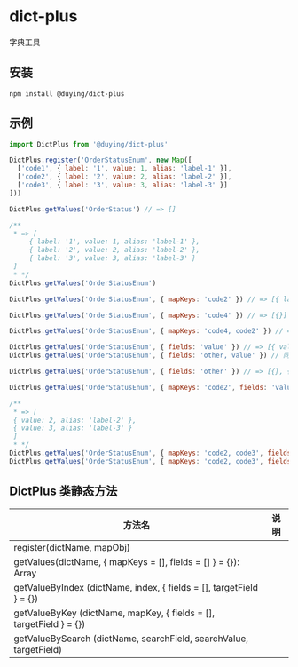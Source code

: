 # dict-plus
字典工具

## 安装
```
npm install @duying/dict-plus
```

## 示例
```javascript
import DictPlus from '@duying/dict-plus'

DictPlus.register('OrderStatusEnum', new Map([
  ['code1', { label: '1', value: 1, alias: 'label-1' }],
  ['code2', { label: '2', value: 2, alias: 'label-2' }],
  ['code3', { label: '3', value: 3, alias: 'label-3' }]
]))

DictPlus.getValues('OrderStatus') // => []

/**
 * => [
     { label: '1', value: 1, alias: 'label-1' },
     { label: '2', value: 2, alias: 'label-2' },
     { label: '3', value: 3, alias: 'label-3' }
 ]
 * */
DictPlus.getValues('OrderStatusEnum')

DictPlus.getValues('OrderStatusEnum', { mapKeys: 'code2' }) // => [{ label: '2', value: 2, alias: 'label-2' }]

DictPlus.getValues('OrderStatusEnum', { mapKeys: 'code4' }) // => [{}]

DictPlus.getValues('OrderStatusEnum', { mapKeys: 'code4, code2' }) // => [{}, { label: '2', value: 2, alias: 'label-2' }]

DictPlus.getValues('OrderStatusEnum', { fields: 'value' }) // => [{ value: 1 }, { value: 2 }, { value: 3 }]
DictPlus.getValues('OrderStatusEnum', { fields: 'other, value' }) // 同上

DictPlus.getValues('OrderStatusEnum', { fields: 'other' }) // => [{}, {}, {}]

DictPlus.getValues('OrderStatusEnum', { mapKeys: 'code2', fields: 'value' }) // => [{ value: 2 }]

/**
 * => [
 { value: 2, alias: 'label-2' },
 { value: 3, alias: 'label-3' }
 ]
 * */
DictPlus.getValues('OrderStatusEnum', { mapKeys: 'code2, code3', fields: 'value, alias' })
DictPlus.getValues('OrderStatusEnum', { mapKeys: 'code2, code3', fields: 'value, alias, other' }) // 同上
```

## DictPlus 类静态方法
| 方法名 | 说明 |
| --- | --- |
| register(dictName, mapObj)
| getValues(dictName, { mapKeys = [], fields = [] } = {}): Array
| getValueByIndex (dictName, index, { fields = [], targetField } = {})
| getValueByKey (dictName, mapKey, { fields = [], targetField } = {})
| getValueBySearch (dictName, searchField, searchValue, targetField)
